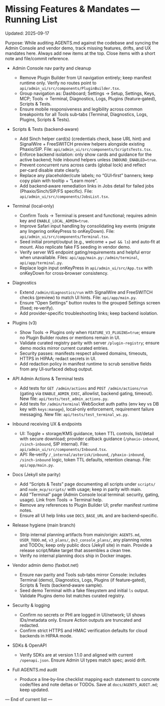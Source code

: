 # Missing Features & Mandates — Running List

Updated: 2025-09-17

Purpose: While auditing AGENTS.md against the codebase and syncing the Admin Console and vendor demo, track missing features, drifts, and UX mandates here. Always add new items at the top. Close items with a short note and file/commit reference.

- Admin Console nav parity and cleanup
  - Remove Plugin Builder from UI navigation entirely; keep manifest runtime only. Verify no routes point to `api/admin_ui/src/components/PluginBuilder.tsx`.
  - Group navigation as: Dashboard; Settings → Setup, Settings, Keys, MCP; Tools → Terminal, Diagnostics, Logs, Plugins (feature‑gated), Scripts & Tests.
  - Ensure mobile responsiveness and legibility across common breakpoints for all Tools sub‑tabs (Terminal, Diagnostics, Logs, Plugins, Scripts & Tests).

- Scripts & Tests (backend‑aware)
  - Add Sinch helper card(s) (credentials check, base URL hint) and SignalWire + FreeSWITCH preview helpers alongside existing Phaxio/SIP. File: `api/admin_ui/src/components/ScriptsTests.tsx`.
  - Enforce backend isolation: only show cards and guidance for the active backend; hide inbound helpers unless `INBOUND_ENABLED=true`.
  - Prevent concurrent runs across cards (global lock) and reflect per‑card disable state clearly.
  - Replace any placeholder/cute labels; no “GUI‑first” banners; keep copy plain with tooltip + “Learn more”.
  - Add backend‑aware remediation links in Jobs detail for failed jobs (Phaxio/Sinch/SIP/FS specific). File: `api/admin_ui/src/components/JobsList.tsx`.

- Terminal (local‑only)
  - Confirm Tools → Terminal is present and functional; requires admin key and `ENABLE_LOCAL_ADMIN=true`.
  - Improve Safari input handling by consolidating key events (migrate any lingering onKeyPress to onKeyDown). File: `api/admin_ui/src/components/Terminal.tsx`.
  - Seed initial prompt/output (e.g., welcome + `pwd && ls`) and auto‑fit at mount. Also replicate fake FS seeding in vendor demo.
  - Verify server WS endpoint gating/requirements and helpful error when unavailable. Files: `api/app/main.py:/admin/terminal`, `api/app/terminal.py`.
  - Replace login input onKeyPress in `api/admin_ui/src/App.tsx` with onKeyDown for cross‑browser consistency.

- Diagnostics
  - Extend `/admin/diagnostics/run` with SignalWire and FreeSWITCH checks (preview) to match UI hints. File: `api/app/main.py`.
  - Ensure “Open Settings” button routes to the grouped Settings screen (fixed; re‑verify).
  - Add provider‑specific troubleshooting links; keep backend isolation.

- Plugins (v3)
  - Show Tools → Plugins only when `FEATURE_V3_PLUGINS=true`; ensure no Plugin Builder routes or mentions remain in UI.
  - Validate curated registry parity with server `/plugin-registry`; ensure demo mocks mirror current curated entries.
  - Security passes: manifests respect allowed domains, timeouts, HTTPS in HIPAA; redact secrets in UI.
  - Add redaction policy in manifest runtime to scrub sensitive fields from any UI‑surfaced debug output.

- API Admin Actions & Terminal tests
  - Add tests for `GET /admin/actions` and `POST /admin/actions/run` (gating via `ENABLE_ADMIN_EXEC`, allowlist, backend gating, timeout). New file: `api/tests/test_admin_actions.py`.
  - Add tests for `/admin/terminal` WebSocket auth paths (env key vs DB key with `keys:manage`), local‑only enforcement, requirement failure messaging. New file: `api/tests/test_terminal_ws.py`.

- Inbound receiving UX & endpoints
  - UI: Toggle + storage/KMS guidance, token TTL controls, list/detail with secure download; provider callback guidance (`/phaxio-inbound`, `/sinch-inbound`, SIP internal). File: `api/admin_ui/src/components/Inbound.tsx`.
  - API: Re‑verify `/_internal/asterisk/inbound`, `/phaxio-inbound`, `/sinch-inbound` logic, token TTL defaults, retention cleanup. File: `api/app/main.py`.

- Docs (Jekyll site parity)
  - Add “Scripts & Tests” page documenting all scripts under `scripts/` and `node_mcp/scripts/` with usage; keep in parity with main.
  - Add “Terminal” page (Admin Console local terminal: security, gating, usage). Link from Tools → Terminal help.
  - Remove any references to Plugin Builder UI; prefer manifest runtime notes.
  - Ensure all UI help links use `DOCS_BASE_URL` and are backend‑specific.

- Release hygiene (main branch)
  - Strip internal planning artifacts from main/origin: `AGENTS.md`, `USER_TODO.md`, `v3_plans/`, `@v3_console_plans/`, any planning notes and TODOs; keep only public docs (Jekyll site) in main. Provide a release script/Make target that assembles a clean tree.
  - Verify no internal planning docs ship in Docker images.

- Vendor admin demo (faxbot.net)
  - Ensure nav parity and Tools sub‑tabs mirror Console: includes Terminal (demo), Diagnostics, Logs, Plugins (if feature‑gated), Scripts & Tests (backend‑aware sample).
  - Seed demo Terminal with a fake filesystem and initial `ls` output. Validate Plugins demo list matches curated registry.

- Security & logging
  - Confirm no secrets or PHI are logged in UI/network; UI shows IDs/metadata only. Ensure Action outputs are truncated and redacted.
  - Confirm strict HTTPS and HMAC verification defaults for cloud backends in HIPAA mode.

- SDKs & OpenAPI
  - Verify SDKs are at version 1.1.0 and aligned with current `/openapi.json`. Ensure Admin UI types match spec; avoid drift.

- Full AGENTS.md audit
  - Produce a line‑by‑line checklist mapping each statement to concrete code/files and note deltas or TODOs. Save at `docs/AGENTS_AUDIT.md`; keep updated.

— End of current list —
